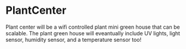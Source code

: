 # PlantCenter
Plant center will be a wifi controlled plant mini green house that can be scalable. The plant green house will eveantually include UV lights, light sensor, humidity sensor, and a temperature sensor too!
